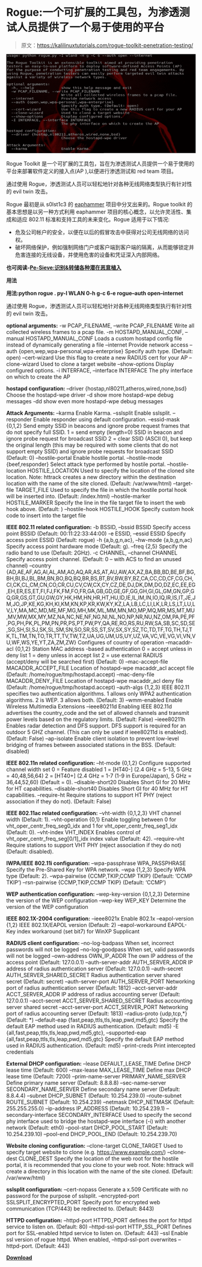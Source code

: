 # Rogue:一个可扩展的工具包，为渗透测试人员提供了一个易于使用的平台

> 原文：<https://kalilinuxtutorials.com/rogue-toolkit-penetration-testing/>

[![Rogue : An Extensible Toolkit Providing Penetration Testers An Easy-To-Use Platform](img//4cf0f1428e113e4c2db2d4a2a79e294f.png "Rogue : An Extensible Toolkit Providing Penetration Testers An Easy-To-Use Platform")](https://2.bp.blogspot.com/-W1Kf3-z9OWU/XNzo-73sOlI/AAAAAAAAAYQ/0T6LJ-emY-wEd22yS9taoxmmrvjMmbP5ACLcBGAs/s1600/rogue%2B%25281%2529.png)

Rogue Toolkit 是一个可扩展的工具包，旨在为渗透测试人员提供一个易于使用的平台来部署软件定义的接入点(AP ),以便进行渗透测试和 red team 项目。

通过使用 Rogue，渗透测试人员可以轻松地针对各种无线网络类型执行有针对性的 evil twin 攻击。

Rogue 最初是从 s0lst1c3 的 [eaphammer](https://github.com/s0lst1c3/eaphammer) 项目中分叉出来的。Rogue toolkit 的基本思想是以另一种方式利用 eaphammer 项目的核心概念，以允许灵活性、集成和适应 802.11 标准和支持工具的未来变化。Rogue 适用于以下情况:

*   危及公司帐户的安全，以便在以后的假冒攻击中获得对公司无线网络的访问权。
*   破坏网络保护，例如强制网络门户或客户端到客户端的隔离，从而能够锁定并危害连接的无线设备，并使用危害的设备和凭证深入内部网络。

**也可阅读-[Pe-Sieve:识别&转储各种潜在恶意植入](https://kalilinuxtutorials.com/pe-sieve-malicious-implants/)**

**用法**

**用法:python rogue . py-I WLAN 0-h g-c 6-e rogue–auth open–internet**

通过使用 Rogue，渗透测试人员可以轻松地针对各种无线网络类型执行有针对性的 evil twin 攻击。

**optional arguments:** -w PCAP_FILENAME, –write PCAP_FILENAME
Write all collected wireless frames to a pcap file.
-m HOSTAPD_MANUAL_CONF, –manual HOSTAPD_MANUAL_CONF
Loads a custom hostapd config file instead of
dynamically generating a file
–internet Provide network access
–auth {open,wep,wpa-personal,wpa-enterprise}
Specify auth type. (Default: open)
–cert-wizard Use this flag to create a new RADIUS cert for your AP
–clone-wizard Used to clone a target website
–show-options Display configured options.
-i INTERFACE, –interface INTERFACE
The phy interface on which to create the AP

**hostapd configuration:** –driver {hostap,nl80211,atheros,wired,none,bsd}
Choose the hostapd-wpe driver
-d show more hostapd-wpe debug messages
-dd show even more hostapd-wpe debug messages

**Attack Arguments:** –karma Enable Karma.
–sslsplit Enable sslsplit.
–responder Enable responder using default configuration.
–essid-mask {0,1,2} Send empty SSID in beacons and ignore probe request
frames that do not specify full SSID. 1 = send empty
(length=0) SSID in beacon and ignore probe request for
broadcast SSID 2 = clear SSID (ASCII 0), but keep the
original length (this may be required with some
clients that do not support empty SSID) and ignore
probe requests for broadcast SSID (Default: 0)
–hostile-portal Enable hostile portal.
–hostile-mode {beef,responder}
Select attack type performed by hostile portal.
–hostile-location HOSTILE_LOCATION
Used to specify the location of the cloned site
location. Note: httrack creates a new directory within
the destination location with the name of the site
cloned. (Default: /var/www/html)
–target-file TARGET_FILE
Used to specify the file in which the hostile portal
hook will be inserted into. (Default: /index.html)
–hostile-marker HOSTILE_MARKER
Specify the line in the file target file to insert the
web hook above. (Default: )
–hostile-hook HOSTILE_HOOK
Specify custom hook code to insert into the target
file

**IEEE 802.11 related configuration:** -b BSSID, –bssid BSSID
Specify access point BSSID (Default:
00:11:22:33:44:00)
-e ESSID, –essid ESSID
Specify access point ESSID (Default: rogue)
-h {a,b,g,n,ac}, –hw-mode {a,b,g,n,ac}
Specify access point hardware mode (Default: g).
–freq {2,5} Specify the radio band to use (Default: 2GHz).
-c CHANNEL, –channel CHANNEL
Specify access point channel. (Default: 0 – with ACS
to find an unused channel)
–country {AD,AE,AF,AG,AI,AL,AM,AO,AQ,AR,AS,AT,AU,AW,AX,AZ,BA,BB,BD,BE,BF,BG,BH,BI,BJ,BL,BM,BN,BO,BQ,BQ,BR,BS,BT,BV,BW,BY,BZ,CA,CC,CD,CF,CG,CH,CI,CK,CL,CM,CN,CO,CR,CU,CV,CW,CX,CY,CZ,DE,DJ,DK,DM,DO,DZ,EC,EE,EG,EH,ER,ES,ET,FI,FJ,FK,FM,FO,FR,GA,GB,GD,GE,GF,GG,GH,GI,GL,GM,GN,GP,GQ,GR,GS,GT,GU,GW,GY,HK,HM,HN,HR,HT,HU,ID,IE,IL,IM,IN,IO,IQ,IR,IS,IT,JE,JM,JO,JP,KE,KG,KH,KI,KM,KN,KP,KR,KW,KY,KZ,LA,LB,LC,LI,LK,LR,LS,LT,LU,LV,LY,MA,MC,MD,ME,MF,MG,MH,MK,ML,MM,MN,MO,MP,MQ,MR,MS,MT,MU,MV,MW,MX,MY,MZ,NA,NC,NE,NF,NG,NI,NL,NO,NP,NR,NU,NZ,OM,PA,PE,PF,PG,PH,PK,PL,PM,PN,PR,PS,PT,PW,PY,QA,RE,RO,RS,RU,RW,SA,SB,SC,SD,SE,SG,SH,SI,SJ,SK,SL,SM,SN,SO,SR,SS,ST,SV,SX,SY,SZ,TC,TD,TF,TG,TH,TJ,TK,TL,TM,TN,TO,TR,TT,TV,TW,TZ,UA,UG,UM,US,UY,UZ,VA,VC,VE,VG,VI,VN,VU,WF,WS,YE,YT,ZA,ZM,ZW}
Configures of country of operation
–macaddr-acl {0,1,2}
Station MAC address -based authentication 0 = accept
unless in deny list 1 = deny unless in accept list 2 =
use external RADIUS (accept/deny will be searched
first) (Default: 0)
–mac-accept-file MACADDR_ACCEPT_FILE
Location of hostapd-wpe macaddr_acl accept file
(Default: /home/rogue/tmp/hostapd.accept)
–mac-deny-file MACADDR_DENY_FILE
Location of hostapd-wpe macaddr_acl deny file
(Default: /home/rogue/tmp/hostapd.accept)
–auth-algs {1,2,3} IEEE 802.11 specifies two authentication algorithms. 1
allows only WPA2 authentication algorithms. 2 is WEP.
3 allows both. (Default: 3)
–wmm-enabled Enable Wireless Multimedia Extensions
–ieee80211d Enabling IEEE 802.11d advertises the country_code and
the set of allowed channels and transmit power levels
based on the regulatory limits. (Default: False)
–ieee80211h Enables radar detection and DFS support. DFS support
is required for an outdoor 5 GHZ channel. (This can
only be used if ieee80211d is enabled). (Default:
False)
–ap-isolate Enable client isolation to prevent low-level bridging
of frames between associated stations in the BSS.
(Default: disabled)

**IEEE 802.11n related configuration:** –ht-mode {0,1,2} Configure supported channel width set 0 = Feature
disabled 1 = [HT40-] (2.4 GHz = 5-13, 5 GHz =
40,48,56,64) 2 = [HT40+] (2.4 GHz = 1-7 (1-9 in
Europe/Japan), 5 GHz = 36,44,52,60) (Default = 0).
–disable-short20 Disables Short GI for 20 MHz for HT capabilities.
–disable-short40 Disables Short GI for 40 MHz for HT capabilities.
–require-ht Require stations to support HT PHY (reject association
if they do not). (Default: False)

**IEEE 802.11ac related configuration:**
–vht-width {0,1,2,3}
VHT channel width (Default: 1).
–vht-operation {0,1}
Enable toggling between 0 for
vht_oper_centr_freq_seg0_idx and 1 for
vht_oper_centr_freq_seg1_idx (Default: 0).
–vht-index VHT_INDEX
Enables control of vht_oper_centr_freq_seg[0/1]_idx
index value (Default: 42).
–require-vht Require stations to support VHT PHY (reject
association if they do not) (Default: disabled).

**IWPA/IEEE 802.11i configuration:**
–wpa-passphrase WPA_PASSPHRASE
Specify the Pre-Shared Key for WPA network.
–wpa {1,2,3} Specify WPA type (Default: 2).
–wpa-pairwise {CCMP,TKIP,CCMP TKIP}
(Default: ‘CCMP TKIP’)
–rsn-pairwise {CCMP,TKIP,CCMP TKIP}
(Default: ‘CCMP’)

**WEP authentication configuration:**
–wep-key-version {0,1,2,3}
Determine the version of the WEP configuration
–wep-key WEP_KEY Determine the version of the WEP configuration

**IEEE 802.1X-2004 configuration:**
–ieee8021x Enable 802.1x
–eapol-version {1,2}
IEEE 802.1X/EAPOL version (Default: 2)
–eapol-workaround EAPOL-Key index workaround (set bit7) for WinXP
Supplicant

**RADIUS client configuration:**
–no-log-badpass When set, incorrect passwords will not be logged
–no-log-goodpass When set, valid passwords will not be logged
–own-address OWN_IP_ADDR
The own IP address of the access point (Default:
127.0.0.1)
–auth-server-addr AUTH_SERVER_ADDR
IP address of radius authentication server (Default:
127.0.0.1)
–auth-secret AUTH_SERVER_SHARED_SECRET
Radius authentication server shared secret (Default:
secret)
–auth-server-port AUTH_SERVER_PORT
Networking port of radius authentication server
(Default: 1812)
–acct-server-addr ACCT_SERVER_ADDR
IP address of radius accounting server (Default:
127.0.0.1)
–acct-secret ACCT_SERVER_SHARED_SECRET
Radius accounting server shared secret
–acct-server-port ACCT_SERVER_PORT
Networking port of radius accounting server (Default:
1813)
–radius-proto {udp,tcp,*}
(Default: *)
–default-eap {fast,peap,ttls,tls,leap,pwd,md5,gtc}
Specify the default EAP method used in RADIUS
authentication. (Default: md5)
-E {all,fast,peap,ttls,tls,leap,pwd,md5,gtc}, –supported-eap {all,fast,peap,ttls,tls,leap,pwd,md5,gtc}
Specify the default EAP method used in RADIUS
authentication. (Default: md5)
–print-creds Print intercepted credentials

**External DHCP configuration:**
–lease DEFAULT_LEASE_TIME
Define DHCP lease time (Default: 600)
–max-lease MAX_LEASE_TIME
Define max DHCP lease time (Default: 7200)
–prim-name-server PRIMARY_NAME_SERVER
Define primary name server (Default: 8.8.8.8)
–sec-name-server SECONDARY_NAME_SERVER
Define secondary name server (Default: 8.8.4.4)
–subnet DHCP_SUBNET (Default: 10.254.239.0)
–route-subnet ROUTE_SUBNET
(Default: 10.254.239)
–netmask DHCP_NETMASK
(Default: 255.255.255.0)
–ip-address IP_ADDRESS
(Default: 10.254.239.1)
–secondary-interface SECONDARY_INTERFACE
Used to specify the second phy interface used to
bridge the hostapd-wpe interface (-i) with another
network (Default: eth0)
–pool-start DHCP_POOL_START
(Default: 10.254.239.10)
–pool-end DHCP_POOL_END
(Default: 10.254.239.70)

**Website cloning configuration:**
–clone-target CLONE_TARGET
Used to specify target website to clone (e.g.
https://www.example.com/)
–clone-dest CLONE_DEST
Specify the location of the web root for the hostile
portal, it is recommended that you clone to your web
root. Note: httrack will create a directory in this
location with the name of the site cloned. (Default:
/var/www/html)

**sslsplit configuration:**
–cert-nopass Generate a x.509 Certificate with no password for the
purpose of sslsplit.
–encrypted-port SSLSPLIT_ENCRYPTED_PORT
Specify port for encrypted web communication (TCP/443)
be redirected to. (Default: 8443)

**HTTPD configuration:**
–httpd-port HTTPD_PORT
defines the port for httpd service to listen on.
(Default: 80)
–httpd-ssl-port HTTP_SSL_PORT
Defines port for SSL-enabled httpd service to listen
on. (Default: 443)
–ssl Enable ssl version of rogue httpd. When enabled,
–httpd-ssl-port overwrites –httpd-port. (Default:
443)

[**Download**](https://github.com/InfamousSYN/rogue)